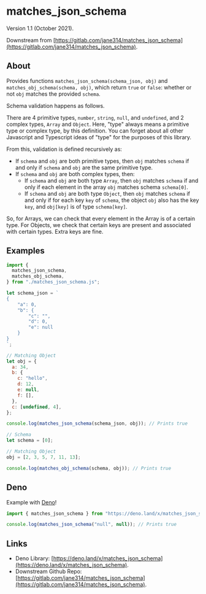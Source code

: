 # matches_json_schema

Version 1.1 (October 2021).

Downstream from [https://gitlab.com/jane314/matches_json_schema](https://gitlab.com/jane314/matches_json_schema).

## About

Provides functions `matches_json_schema(schema_json, obj)` and
`matches_obj_schema(schema, obj)`, which return `true` or `false`: whether or
not `obj` matches the provided `schema`.

Schema validation happens as follows.

There are 4 primitive types, `number`, `string`, `null`, and `undefined`, and 2
complex types, `Array` and `Object`. Here, "type" always means a primitive type
or complex type, by this definition. You can forget about all other Javascript
and Typescript ideas of "type" for the purposes of this library.

From this, validation is defined recursively as:

- If `schema` and `obj` are both primitive types, then `obj` matches `schema` if
  and only if `schema` and `obj` are the same primitive type.
- If `schema` and `obj` are both complex types, then:
  - If `schema` and `obj` are both type `Array`, then `obj` matches `schema` if
    and only if each element in the array `obj` matches schema `schema[0]`.
  - If `schema` and `obj` are both type `Object`, then `obj` matches `schema` if
    and only if for each key `key` of `schema`, the object `obj` also has the
    key `key`, and `obj[key]` is of type `schema[key]`.

So, for Arrays, we can check that every element in the Array is of a certain
type. For Objects, we check that certain keys are present and associated with
certain types. Extra keys are fine.

## Examples

```javascript
import {
  matches_json_schema,
  matches_obj_schema,
} from "./matches_json_schema.js";

let schema_json = `
{
	"a": 0,
	"b": {
		"c": "",
		"d": 0,
		"e": null
	}
}
`;

// Matching Object
let obj = {
  a: 34,
  b: {
    c: "hello",
    d: 12,
    e: null,
    f: [],
  },
  c: [undefined, 4],
};

console.log(matches_json_schema(schema_json, obj)); // Prints true

// Schema
let schema = [0];

// Matching Object
obj = [2, 3, 5, 7, 11, 13];

console.log(matches_obj_schema(schema, obj)); // Prints true
```

## Deno

Example with [Deno](https://deno.land/)!

```javascript
import { matches_json_schema } from "https://deno.land/x/matches_json_schema@1.0/matches_json_schema.js";

console.log(matches_json_schema("null", null)); // Prints true
```

## Links

* Deno Library: [https://deno.land/x/matches_json_schema](https://deno.land/x/matches_json_schema).
* Downstream Github Repo: [https://gitlab.com/jane314/matches_json_schema](https://gitlab.com/jane314/matches_json_schema).


